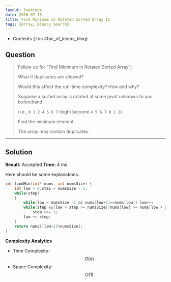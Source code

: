 ```yaml
---
layout: leetcode
date: 2016-07-15
title: Find Minimum in Rotated Sorted Array II
tags: [Array, Binary Search]
---
```


* Contents
{:toc #toc_of_keans_blog}

## Question

> Follow up for "Find Minimum in Rotated Sorted Array":
>
>What if duplicates are allowed?
>
> Would this affect the run-time complexity? How and why?
>
> Suppose a sorted array is rotated at some pivot unknown to you beforehand.
>
>(i.e., `0 1 2 4 5 6 7` might become `4 5 6 7 0 1 2`).
>
>Find the minimum element.
>
>The array may contain duplicates.
>
>     

***

## Solution

**Result:** Accepted **Time:** 4 ms

Here should be some explanations.

```c
int findMin(int* nums, int numsSize) {
    int low = 0,step = numsSize - 1;
    while(step)
    {
        while(low < numsSize -1 && nums[low+1]==nums[low]) low++;
        while(step &&(low + step >= numsSize||nums[low] >= nums[low + step]))
            step >>= 1;
        low += step;
    }
    return nums[(low+1)%numsSize];
}
```

**Complexity Analytics**

- Time Complexity: $$O(n)$$
- Space Complexity: $$O(1)$$
